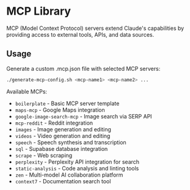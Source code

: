 # MCP Library

MCP (Model Context Protocol) servers extend Claude's capabilities by providing access to external tools, APIs, and data sources.

## Usage

Generate a custom .mcp.json file with selected MCP servers:

```bash
./generate-mcp-config.sh <mcp-name1> <mcp-name2> ...
```

Available MCPs:

- `boilerplate` - Basic MCP server template
- `maps-mcp` - Google Maps integration
- `google-image-search-mcp` - Image search via SERP API
- `mcp-reddit` - Reddit integration
- `images` - Image generation and editing
- `videos` - Video generation and editing
- `speech` - Speech synthesis and transcription
- `sql` - Supabase database integration
- `scrape` - Web scraping
- `perplexity` - Perplexity API integration for search
- `static-analysis` - Code analysis and linting tools
- `zen` - Multi-model AI collaboration platform
- `context7` - Documentation search tool
